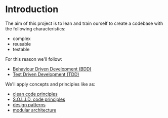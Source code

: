 # Introduction

The aim of this project is to lean and train ourself to create a codebase with the following characteristics:

- complex
- reusable
- testable



For this reason we'll follow:

- [Behaviour Driven Development (BDD)](001_BDD.md)
- [Test Driven Development (TDD)](002_TDD.md)



We'll apply concepts and principles like as:

- [clean code principles](003_CleanCode.md)
- [S.O.L.I.D. code principles](004_Solid.md)
- [design patterns](005_DesignPatterns.md)
- [modular architecture](006_ModularArchitecture.md)



